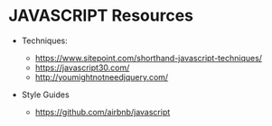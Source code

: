 # JAVASCRIPT Resources

* Techniques:

	* https://www.sitepoint.com/shorthand-javascript-techniques/
	* https://javascript30.com/
	* http://youmightnotneedjquery.com/

* Style Guides

	* https://github.com/airbnb/javascript
